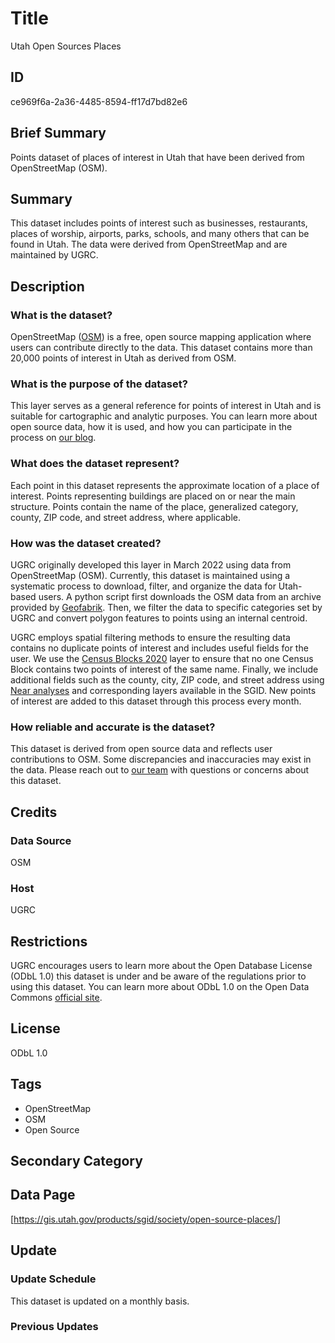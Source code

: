 # Title

Utah Open Sources Places

## ID

ce969f6a-2a36-4485-8594-ff17d7bd82e6

## Brief Summary

Points dataset of places of interest in Utah that have been derived from OpenStreetMap (OSM).

## Summary

This dataset includes points of interest such as businesses, restaurants, places of worship, airports, parks, schools, and many others that can be found in Utah. The data were derived from OpenStreetMap and are maintained by UGRC.

## Description

### What is the dataset?

OpenStreetMap ([OSM](https://www.openstreetmap.org/#map=6/45.49/-109.36)) is a free, open source mapping application where users can contribute directly to the data. This dataset contains more than 20,000 points of interest in Utah as derived from OSM.

### What is the purpose of the dataset?

This layer serves as a general reference for points of interest in Utah and is suitable for cartographic and analytic purposes. You can learn more about open source data, how it is used, and how you can participate in the process on [our blog](https://gis.utah.gov/blog/2022-03-21-introducing-open-source-places/).

<!--- Does this dataset serve a more specific purpose than this? --->

### What does the dataset represent?

Each point in this dataset represents the approximate location of a place of interest. Points representing buildings are placed on or near the main structure. Points contain the name of the place, generalized category, county, ZIP code, and street address, where applicable.

### How was the dataset created?

UGRC originally developed this layer in March 2022 using data from OpenStreetMap (OSM). Currently, this dataset is maintained using a systematic process to download, filter, and organize the data for Utah-based users. A python script first downloads the OSM data from an archive provided by [Geofabrik](https://www.geofabrik.de/). Then, we filter the data to specific categories set by UGRC and convert polygon features to points using an internal centroid.

UGRC employs spatial filtering methods to ensure the resulting data contains no duplicate points of interest and includes useful fields for the user. We use the [Census Blocks 2020](https://gis.utah.gov/products/sgid/demographic/census-2020-blocks/) layer to ensure that no one Census Block contains two points of interest of the same name. Finally, we include additional fields such as the county, city, ZIP code, and street address using [Near analyses](https://pro.arcgis.com/en/pro-app/latest/tool-reference/analysis/near.htm) and corresponding layers available in the SGID. New points of interest are added to this dataset through this process every month.

<!--- This is a pared-down version of the original description of how this dataset was created. Let me know if there is anything missing or if there are extraneous details that don't need to be included. --->

### How reliable and accurate is the dataset?

This dataset is derived from open source data and reflects user contributions to OSM. Some discrepancies and inaccuracies may exist in the data. Please reach out to [our team](https://gis.utah.gov/contact/) with questions or concerns about this dataset.

## Credits

### Data Source

OSM

### Host

UGRC

## Restrictions

UGRC encourages users to learn more about the Open Database License (ODbL 1.0) this dataset is under and be aware of the regulations prior to using this dataset. You can learn more about ODbL 1.0 on the Open Data Commons [official site](https://opendatacommons.org/licenses/odbl/summary/).

## License

ODbL 1.0

## Tags

- OpenStreetMap
- OSM
- Open Source

## Secondary Category

## Data Page

[https://gis.utah.gov/products/sgid/society/open-source-places/]

## Update

### Update Schedule

This dataset is updated on a monthly basis.

### Previous Updates
